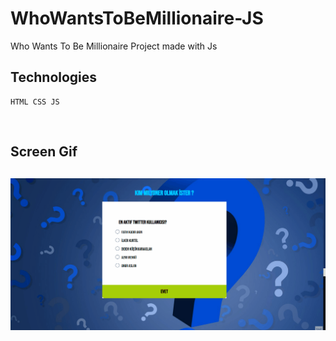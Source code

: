 # WhoWantsToBeMillionaire-JS

Who Wants To Be Millionaire Project made with Js

## Technologies

```
HTML CSS JS
```

<br>
<h2>Screen Gif <h2>

![](js2.gif)
